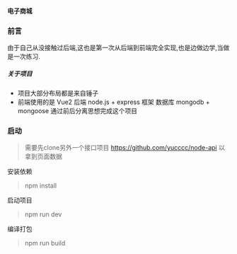#### 电子商城
### 前言
由于自己从没接触过后端,这也是第一次从后端到前端完全实现,也是边做边学,当做是一次练习.
##### 关于项目
- 项目大部分布局都是来自锤子
- 前端使用的是 Vue2 后端 node.js + express 框架 数据库 mongodb + mongoose 
通过前后分离思想完成这个项目

### 启动

>需要先clone另外一个接口项目 https://github.com/yucccc/node-api  以拿到页面数据

安装依赖
>npm install

启动项目
>npm run dev

编译打包
>npm run build

